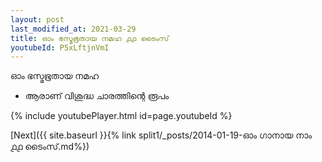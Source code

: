 ```yaml
---
layout: post
last_modified_at: 2021-03-29
title: ഓം ഭസ്മഭൂതായ നമഹ ൧൧ ടൈംസ്
youtubeId: P5xLftjnVmI
---
```

 
 
 ഓം ഭസ്മഭൂതായ നമഹ 
 
 -  ആരാണ് വിശുദ്ധ ചാരത്തിന്റെ രൂപം 
 
  
 
  
 
 
 
 
 
 


{% include youtubePlayer.html id=page.youtubeId %}
 
[Next]({{ site.baseurl }}{% link  split1/_posts/2014-01-19-ഓം ഗാനായ നാം  ൧൧ ടൈംസ്.md%})
 
